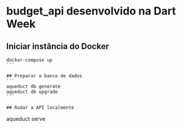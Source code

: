 # budget_api desenvolvido na Dart Week

## Iniciar instância do Docker
````
docker-compose up
```

## Preparar o banco de dados
```
aqueduct db generate
aqueduct db upgrade
```

## Rodar a API localmente
````
aqueduct serve
```